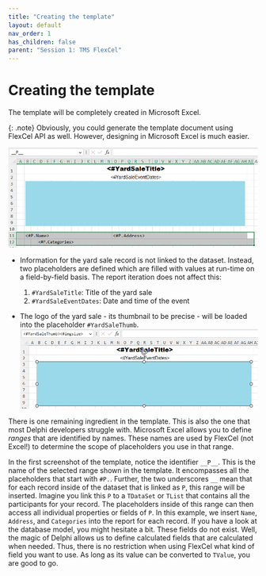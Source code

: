 ```yaml
---
title: "Creating the template"
layout: default
nav_order: 1
has_children: false
parent: "Session 1: TMS FlexCel"
---
```


# Creating the template

The template will be completely created in Microsoft Excel. 

{: .note}
Obviously, you could generate the template document using FlexCel API as well. However, designing in Microsoft Excel is much easier.

![](../images/01/template.png)

- Information for the yard sale record is not linked to the dataset. Instead, two placeholders are defined which are filled with values at run-time on a field-by-field basis. The report iteration does not affect this:
  1. `#YardSaleTitle`: Title of the yard sale
  1. `#YardSaleEventDates`: Date and time of the event

- The logo of the yard sale - its thumbnail to be precise - will be loaded into the placeholder `#YardSaleThumb`.\
![](../images/01/templateimg.png)

There is one remaining ingredient in the template. This is also the one that most Delphi developers struggle with. Microsoft Excel allows you to define *ranges* that are identified by names. These names are used by FlexCel (not Excel!) to determine the scope of placeholders you use in that range.

In the first screenshot of the template, notice the identifier `__P__`. This is the name of the selected range shown in the template. It encompasses all the placeholders that start with `#P.`. Further, the two underscores `__` mean that for each record inside of the dataset that is linked as `P`, this range will be inserted. Imagine you link this `P` to a `TDataSet` or `TList` that contains all the participants for your record. The placeholders inside of this range can then access all individual properties or fields of `P`. In this example, we insert `Name`, `Address`, and `Categories` into the report for each record. If you have a look at the database model, you might hesitate a bit. These fields do not exist. Well, the magic of Delphi allows us to define calculated fields that are calculated when needed. Thus, there is no restriction when using FlexCel what kind of field you want to use. As long as its value can be converted to `TValue`, you are good to go.

